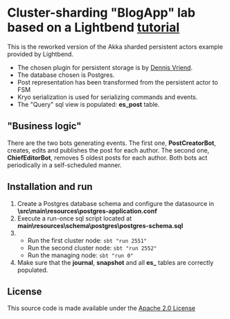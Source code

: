 Cluster-sharding "BlogApp" lab based on a Lightbend [tutorial](https://github.com/typesafehub/activator-akka-cluster-sharding-scala/blob/master/tutorial/index.html)
=====================================

This is the reworked version of the Akka sharded persistent actors example provided by Lightbend. 
- The chosen plugin for persistent storage is by [Dennis Vriend](https://github.com/dnvriend/akka-persistence-jdbc). 
- The database chosen is Postgres. 
- Post representation has been transformed from the persistent actor to FSM
- Kryo serialization is used for serializing commands and events. 
- The "Query" sql view is populated: **es_post** table.

## "Business logic"
There are the two bots generating events. The first one, **PostCreatorBot**, creates, edits and publishes the post for each author. The second one, **ChiefEditorBot**, removes 5 oldest posts for each author. Both bots act periodically in a self-scheduled manner.
## Installation and run

1.  Create a Postgres database schema and configure the datasource in **\src\main\resources\postgres-application.conf**
2.  Execute a run-once sql script located at **main\resources\schema\postgres\postgres-schema.sql**
3.  * Run the first cluster node: `sbt "run 2551"` 
    * Run the second cluster node: `sbt "run 2552"`
    * Run the managing node: `sbt "run 0"`
4.  Make sure that the **journal**, **snapshot** and all **es_** tables are correctly populated.
## License
This source code is made available under the [Apache 2.0 License](http://www.apache.org/licenses/LICENSE-2.0)